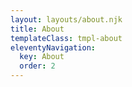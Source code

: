 ```yaml
---
layout: layouts/about.njk
title: About
templateClass: tmpl-about
eleventyNavigation:
  key: About
  order: 2
---
```

